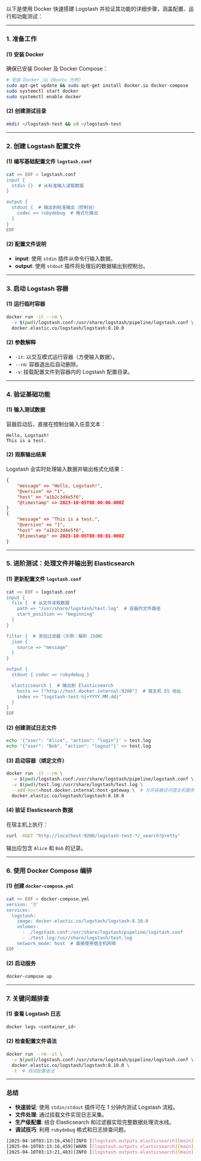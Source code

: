 以下是使用 Docker 快速搭建 Logstash 并验证其功能的详细步骤，涵盖配置、运行和功能测试：

---

### **1. 准备工作**
#### (1) 安装 Docker
确保已安装 Docker 及 Docker Compose：
```bash
# 安装 Docker（以 Ubuntu 为例）
sudo apt-get update && sudo apt-get install docker.io docker-compose
sudo systemctl start docker
sudo systemctl enable docker
```

#### (2) 创建测试目录
```bash
mkdir ~/logstash-test && cd ~/logstash-test
```

---

### **2. 创建 Logstash 配置文件**
#### (1) 编写基础配置文件 `logstash.conf`
```bash
cat << EOF > logstash.conf
input {
  stdin {}  # 从标准输入读取数据
}

output {
  stdout {  # 输出到标准输出（控制台）
    codec => rubydebug  # 格式化输出
  }
}
EOF
```

#### (2) 配置文件说明
- **input**: 使用 `stdin` 插件从命令行输入数据。
- **output**: 使用 `stdout` 插件将处理后的数据输出到控制台。

---

### **3. 启动 Logstash 容器**
#### (1) 运行临时容器
```bash
docker run -it --rm \
  -v $(pwd)/logstash.conf:/usr/share/logstash/pipeline/logstash.conf \
  docker.elastic.co/logstash/logstash:8.10.0
```

#### (2) 参数解释
- `-it`: 以交互模式运行容器（方便输入数据）。
- `--rm`: 容器退出后自动删除。
- `-v`: 挂载配置文件到容器内的 Logstash 配置目录。

---

### **4. 验证基础功能**
#### (1) 输入测试数据
容器启动后，直接在控制台输入任意文本：
```text
Hello, Logstash!
This is a test.
```

#### (2) 观察输出结果
Logstash 会实时处理输入数据并输出格式化结果：
```json
{
    "message" => "Hello, Logstash!",
    "@version" => "1",
    "host" => "a1b2c3d4e5f6",
    "@timestamp" => 2023-10-05T08:00:00.000Z
}
{
    "message" => "This is a test.",
    "@version" => "1",
    "host" => "a1b2c3d4e5f6",
    "@timestamp" => 2023-10-05T08:00:01.000Z
}
```

---

### **5. 进阶测试：处理文件并输出到 Elasticsearch**
#### (1) 更新配置文件 `logstash.conf`
```bash
cat << EOF > logstash.conf
input {
  file {  # 从文件读取数据
    path => "/usr/share/logstash/test.log"  # 容器内文件路径
    start_position => "beginning"
  }
}

filter {  # 添加过滤器（示例：解析 JSON）
  json {
    source => "message"
  }
}

output {
  stdout { codec => rubydebug }

  elasticsearch {  # 输出到 Elasticsearch
    hosts => ["http://host.docker.internal:9200"]  # 宿主机 ES 地址
    index => "logstash-test-%{+YYYY.MM.dd}"
  }
}
EOF
```

#### (2) 创建测试日志文件
```bash
echo '{"user": "Alice", "action": "login"}' > test.log
echo '{"user": "Bob", "action": "logout"}' >> test.log
```

#### (3) 启动容器（绑定文件）
```bash
docker run -it --rm \
  -v $(pwd)/logstash.conf:/usr/share/logstash/pipeline/logstash.conf \
  -v $(pwd)/test.log:/usr/share/logstash/test.log \
  --add-host=host.docker.internal:host-gateway \  # 允许容器访问宿主机服务
  docker.elastic.co/logstash/logstash:8.10.0
```

#### (4) 验证 Elasticsearch 数据
在宿主机上执行：
```bash
curl -XGET "http://localhost:9200/logstash-test-*/_search?pretty"
```
输出应包含 `Alice` 和 `Bob` 的记录。

---

### **6. 使用 Docker Compose 编排**
#### (1) 创建 `docker-compose.yml`
```bash
cat << EOF > docker-compose.yml
version: '3'
services:
  logstash:
    image: docker.elastic.co/logstash/logstash:8.10.0
    volumes:
      - ./logstash.conf:/usr/share/logstash/pipeline/logstash.conf
      - ./test.log:/usr/share/logstash/test.log
    network_mode: host  # 直接使用宿主机网络
EOF
```

#### (2) 启动服务
```bash
docker-compose up
```

---

### **7. 关键问题排查**
#### (1) 查看 Logstash 日志
```bash
docker logs <container_id>
```

#### (2) 检查配置文件语法
```bash
docker run --rm -it \
  -v $(pwd)/logstash.conf:/usr/share/logstash/pipeline/logstash.conf \
  docker.elastic.co/logstash/logstash:8.10.0 \
  -t  # 测试配置语法
```

---

### **总结**
- **快速验证**: 使用 `stdin/stdout` 插件可在 1 分钟内测试 Logstash 流程。
- **文件处理**: 通过挂载文件实现日志采集。
- **生产级配置**: 结合 Elasticsearch 和过滤器实现完整数据处理流水线。
- **调试技巧**: 利用 `rubydebug` 格式和日志排查问题。

```bash
[2025-04-10T03:13:16,456][INFO ][logstash.outputs.elasticsearch][main] Failed to perform request {:message=>"Connect to 127.0.0.1:9200 [/127.0.0.1] failed: Connection refused", :exception=>Manticore::SocketException, :cause=>#<Java::OrgApacheHttpConn::HttpHostConnectException: Connect to 127.0.0.1:9200 [/127.0.0.1] failed: Connection refused>}
[2025-04-10T03:13:16,459][WARN ][logstash.outputs.elasticsearch][main] Attempted to resurrect connection to dead ES instance, but got an error {:url=>"https://elastic:xxxxxx@127.0.0.1:9200/", :exception=>LogStash::Outputs::ElasticSearch::HttpClient::Pool::HostUnreachableError, :message=>"Elasticsearch Unreachable: [https://127.0.0.1:9200/][Manticore::SocketException] Connect to 127.0.0.1:9200 [/127.0.0.1] failed: Connection refused"}
[2025-04-10T03:13:21,483][INFO ][logstash.outputs.elasticsearch][main] Failed to perform request {:message=>"Connect to 127.0.0.1:9200 [/127.0.0.1] failed: Connection refused", :exception=>Manticore::SocketException, :cause=>#<Java::OrgApacheHttpConn::HttpHostConnectException: Connect to 127.0.0.1:9200 [/127.0.0.1] failed: Connection refused>}
```


